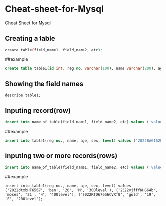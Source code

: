 # Cheat-sheet-for-Mysql

Cheat Sheet for Mysql

## Creating a table

```bash
create table(field_name1, field_name2, etc);
```
##example
```sql
create table table1(id int, reg no. varchar(100), name varchar(200), age varchar(250), sex varchar(100), level varchar(100));
```

## Showing the field names

```sql
describe table1;
```

## Inputing record(row)

```sql
insert into name_of_table(field_name1, field_name2, etc) values ('value1', 'value2', 'value3');
```

##example
```sql
insert into table1(reg no., name, age, sex, level) values ('2022BAG162PLQ', 'dennis', '17', 'M', '100level');
```

## Inputing two or more records(rows)
```sql
insert into name_of_table(field_name1, field_name2, etc) values ('value1', 'value2', 'value3'),('value1', 'value2', 'value3'), ('value1', 'value2', 'value3');
```
##example
```
insert into table1(reg no., name, age, sex, level) values ('2022dtxbHF6567', 'ben', '20', 'M', '300level'), ('2022vjfffKHG64b', 'moses', '21', 'M', '400level'), ('2022RTD67656CVXf8', 'gold', '19', 'F', '200level');
```
